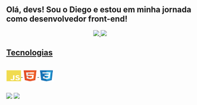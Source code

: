 ## Olá, devs! Sou o Diego e estou em minha jornada como desenvolvedor front-end!

<div align="center">
  <a href="https://github.com/diego-tavares">
  <img height="166em" src="https://github-readme-stats.vercel.app/api?username=diego-tavares&show_icons=true&theme=material-palenight&include_all_commits=true&count_private=true"/>
  <img height="166em" src="https://github-readme-stats.vercel.app/api/top-langs/?username=diego-tavares&layout=compact&langs_count=7&theme=material-palenight"/>
</div>

## Tecnologias
<div style="display: inline_block"><br>
  <img align="center" alt="JavaScript" height="30" width="40" src="https://raw.githubusercontent.com/devicons/devicon/master/icons/javascript/javascript-plain.svg">
  <img align="center" alt="HTML" height="30" width="40" src="https://raw.githubusercontent.com/devicons/devicon/master/icons/html5/html5-original.svg">
  <img align="center" alt="CSS" height="30" width="40" src="https://raw.githubusercontent.com/devicons/devicon/master/icons/css3/css3-original.svg">
  </div><br>

<div> 

   <a href = "mailto:cdiegostavares@gmail.com"><img src="https://img.shields.io/badge/-Gmail-%23333?style=for-the-badge&logo=gmail&logoColor=white" target="_blank"></a>
  <a href="https://www.linkedin.com/in/cdiegotavares" target="_blank"><img src="https://img.shields.io/badge/-LinkedIn-%230077B5?style=for-the-badge&logo=linkedin&logoColor=white" target="_blank"></a> 
 
  
</div>
